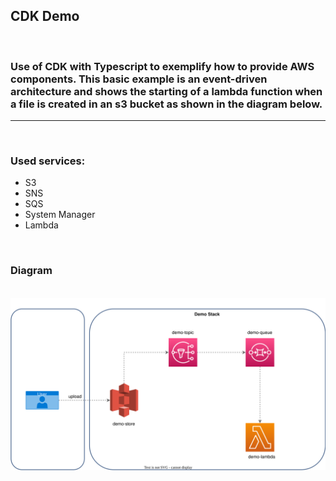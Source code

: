 ## CDK Demo

<br/>

### Use of CDK with Typescript to exemplify how to provide AWS components. This basic example is an event-driven architecture and shows the starting of a lambda function when a file is created in an s3 bucket as shown in the diagram below.


---
<br/>

### Used services:
- S3
- SNS
- SQS
- System Manager
- Lambda

<br/>

### Diagram

<br/>
<!-- ![Alt text](./assets/demo-stack.svg) -->
<img src="./assets/demo-stack.svg">